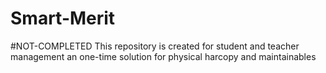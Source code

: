 # Smart-Merit
#NOT-COMPLETED
This repository is created for student and teacher management an one-time solution for physical harcopy and maintainables
